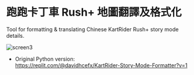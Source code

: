 # 跑跑卡丁車 Rush+ 地圖翻譯及格式化
Tool for formatting &amp; translating Chinese KartRider Rush+ story mode details.

![screen3](https://user-images.githubusercontent.com/23246033/147387798-e9b51909-732e-4543-9c6f-e516722577f5.png)


- Original Python version:  
https://replit.com/@davidhcefx/KartRider-Story-Mode-Formatter?v=1
